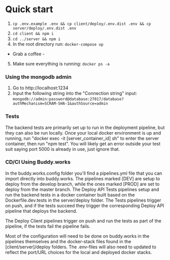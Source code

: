 # Quick start

1. `cp .env.example .env && cp client/deploy/.env.dist .env && cp server/deploy/.env.dist .env`
2. `cd client && npm i`
3. `cd ../server && npm i`
4. In the root directory run: `docker-compose up`

- Grab a coffee -

5. Make sure everything is running: `docker ps -a`

### Using the mongodb admin

1. Go to http://localhost:1234
2. Input the following string into the "Connection string" input:
   `mongodb://admin:password@database:27017/database?authMechanism=SCRAM-SHA-1&authSource=admin`

### Tests

The backend tests are primarily set up to run in the deployment pipeline, but they can also be run locally. Once your local docker environment is up and running, run "docker exec -it [server_container_id] sh" to enter the server container, then run "npm test". You will likely get an error outside your test suit saying port 5000 is already in use, just ignore that.

### CD/CI Using Buddy.works

In the buddy.works.config folder you'll find a pipelines.yml file that you can import directly into buddy.works. The pipelines marked \[DEV\] are setup to deploy from the develop branch, while the ones marked \[PROD\] are set to deploy from the master branch. The Deploy API Tests pipelines setup and run the backend tests in a docker container built based on the Dockerfile.dev.tests in the server/deploy folder. The Tests pipelines trigger on push, and if the tests succeed they trigger the corresponding Deploy API pipeline that deploys the backend.

The Deploy Client pipelines trigger on push and run the tests as part of the pipeline, if the tests fail the pipeline fails.

Most of the configuration will need to be done on buddy.works in the pipelines themselves and the docker-stack files found in the \[client/server\]/deploy folders. The .env-files will also need to updated to reflect the port/URL choices for the local and deployed docker stacks.
